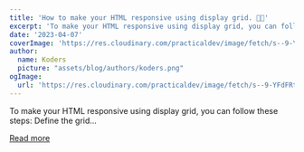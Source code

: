 ```yaml
---
title: 'How to make your HTML responsive using display grid. 💯✅'
excerpt: 'To make your HTML responsive using display grid, you can follow these steps:  Define the grid...'
date: '2023-04-07'
coverImage: 'https://res.cloudinary.com/practicaldev/image/fetch/s--9-YFdFRt--/c_imagga_scale,f_auto,fl_progressive,h_420,q_auto,w_1000/https://dev-to-uploads.s3.amazonaws.com/uploads/articles/bthfzj6rpk3cdcgpoc3w.jpg'
author:
  name: Koders
  picture: "assets/blog/authors/koders.png"
ogImage:
  url: 'https://res.cloudinary.com/practicaldev/image/fetch/s--9-YFdFRt--/c_imagga_scale,f_auto,fl_progressive,h_420,q_auto,w_1000/https://dev-to-uploads.s3.amazonaws.com/uploads/articles/bthfzj6rpk3cdcgpoc3w.jpg'
---
```


To make your HTML responsive using display grid, you can follow these steps:  Define the grid...

[Read more](https://dev.to/margishpatel/how-to-make-your-html-responsive-using-display-grid-1fj)

